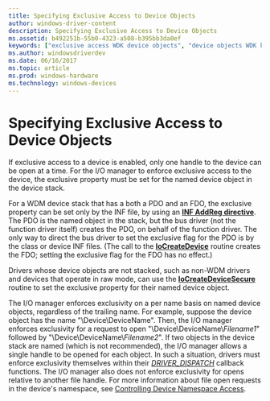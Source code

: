 ```yaml
---
title: Specifying Exclusive Access to Device Objects
author: windows-driver-content
description: Specifying Exclusive Access to Device Objects
ms.assetid: b492251b-55b0-4323-a508-b395bb3da0ef
keywords: ["exclusive access WDK device objects", "device objects WDK kernel , exclusive access", "single access WDK device objects"]
ms.author: windowsdriverdev
ms.date: 06/16/2017
ms.topic: article
ms.prod: windows-hardware
ms.technology: windows-devices
---
```


# Specifying Exclusive Access to Device Objects





If exclusive access to a device is enabled, only one handle to the device can be open at a time. For the I/O manager to enforce exclusive access to the device, the exclusive property must be set for the named device object in the device stack.

For a WDM device stack that has a both a PDO and an FDO, the exclusive property can be set only by the INF file, by using an [**INF AddReg directive**](https://msdn.microsoft.com/library/windows/hardware/ff546320). The PDO is the named object in the stack, but the bus driver (not the function driver itself) creates the PDO, on behalf of the function driver. The only way to direct the bus driver to set the exclusive flag for the PDO is by the class or device INF files. (The call to the [**IoCreateDevice**](https://msdn.microsoft.com/library/windows/hardware/ff548397) routine creates the FDO; setting the exclusive flag for the FDO has no effect.)

Drivers whose device objects are not stacked, such as non-WDM drivers and devices that operate in raw mode, can use the [**IoCreateDeviceSecure**](https://msdn.microsoft.com/library/windows/hardware/ff548407) routine to set the exclusive property for their named device object.

The I/O manager enforces exclusivity on a per name basis on named device objects, regardless of the trailing name. For example, suppose the device object has the name "\\Device\\DeviceName". Then, the I/O manager enforces exclusivity for a request to open "\\Device\\DeviceName\\*Filename1*" followed by "\\Device\\DeviceName\\*Filename2*". If two objects in the device stack are named (which is not recommended), the I/O manager allows a single handle to be opened for each object. In such a situation, drivers must enforce exclusivity themselves within their [*DRIVER_DISPATCH*](https://docs.microsoft.com/en-us/windows-hardware/drivers/ddi/content/wdm/nc-wdm-driver_dispatch) callback functions. The I/O manager also does not enforce exclusivity for opens relative to another file handle. For more information about file open requests in the device's namespace, see [Controlling Device Namespace Access](controlling-device-namespace-access.md).

 

 




